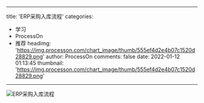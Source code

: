 
---
title: 'ERP采购入库流程'
categories: 
 - 学习
 - ProcessOn
 - 推荐
headimg: 'https://img.processon.com/chart_image/thumb/555ef4d2e4b07c1520d28829.png'
author: ProcessOn
comments: false
date: 2022-01-12 01:13:45
thumbnail: 'https://img.processon.com/chart_image/thumb/555ef4d2e4b07c1520d28829.png'
---

<div>   
<img class="thumb" alt="ERP采购入库流程" src="https://img.processon.com/chart_image/thumb/555ef4d2e4b07c1520d28829.png" referrerpolicy="no-referrer">
<p></p>  
</div>
            